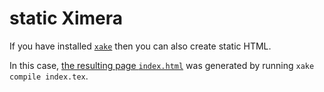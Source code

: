 # static Ximera

If you have installed [``xake``](https://github.com/XimeraProject/xake) then you can also create static HTML.

In this case, [the resulting page ``index.html``](https://ximeraproject.github.io/static/) was generated by running ``xake compile index.tex``.
